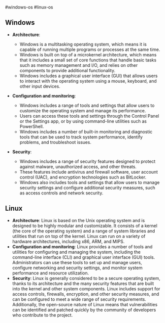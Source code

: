 #windows-os
#linux-os

## Windows
- **Architecture**:
    - Windows is a multitasking operating system, which means it is capable of running multiple programs or processes at the same time.
    - Windows is built on top of a microkernel architecture, which means that it includes a small set of core functions that handle basic tasks such as memory management and I/O, and relies on other components to provide additional functionality.
    - Windows includes a graphical user interface (GUI) that allows users to interact with the operating system using a mouse, keyboard, and other input devices.

- **Configuration and monitoring**:
    - Windows includes a range of tools and settings that allow users to customize the operating system and manage its performance.
    - Users can access these tools and settings through the Control Panel or the Settings app, or by using command-line utilities such as PowerShell.
    - Windows includes a number of built-in monitoring and diagnostic tools that can be used to track system performance, identify problems, and troubleshoot issues.

- **Security**:
    - Windows includes a range of security features designed to protect against malware, unauthorized access, and other threats.
    - These features include antivirus and firewall software, user account control (UAC), and encryption technologies such as BitLocker.
    - Windows also includes tools and settings that allow users to manage security settings and configure additional security measures, such as access controls and network security.

## Linux
- **Architecture**: Linux is based on the Unix operating system and is designed to be highly modular and customizable. It consists of a kernel (the core of the operating system) and a range of system libraries and utilities that run on top of the kernel. Linux can run on a variety of hardware architectures, including x86, ARM, and MIPS.
- **Configuration and monitoring**: Linux provides a number of tools and utilities for configuring and managing the system, including the command-line interface (CLI) and graphical user interface (GUI) tools. Administrators can use these tools to set up and manage users, configure networking and security settings, and monitor system performance and resource utilization.  
- **Security**: Linux is generally considered to be a secure operating system, thanks to its architecture and the many security features that are built into the kernel and other system components. Linux includes support for access controls, firewalls, encryption, and other security measures, and can be configured to meet a wide range of security requirements. Additionally, the open-source nature of Linux means that vulnerabilities can be identified and patched quickly by the community of developers who contribute to the project.